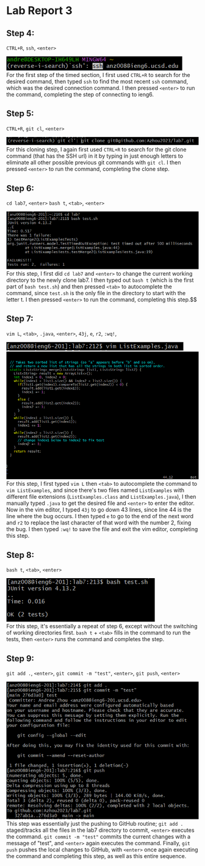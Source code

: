 # Lab Report 3

## Step 4:

`CTRL+R`, `ssh`, `<enter>`

![Image](../Screenshots/LabReport4/Screenshot_1.png) <br>
For the first step of the timed section, I first used `CTRL+R` to search for the desired command, then typed `ssh` to find the most recent `ssh` command, which was the desired connection command. I then pressed `<enter>` to run the command, completing the step of connecting to ieng6.

## Step 5:

`CTRL+R`, `git cl`, `<enter>`

![Image](../Screenshots/LabReport4/Screenshot_2.png) <br>
For this cloning step, I again first used `CTRL+R` to search for the git clone command (that has the SSH url) in it by typing in just enough letters to eliminate all other possible previous git commands with `git cl`. I then pressed `<enter>` to run the command, completing the clone step.

## Step 6:

`cd lab7`, `<enter>` `bash t`, `<tab>`, `<enter>`

![Image](../Screenshots/LabReport4/Screenshot_3.png) <br>
For this step, I first did `cd lab7` and `<enter>` to change the current working directory to the newly clone lab7. I then typed out `bash t` (which is the first part of `bash test.sh`) and then pressed `<tab>` to autocomplete the command, since `test.sh` is the only file in the directory to start with the letter t. I then pressed `<enter>` to run the command, completing this step.$$

## Step 7:

`vim L`, `<tab>`, `.java`, `<enter>`, `43j`, `e`, `r2`, `:wq!`,

![Image](../Screenshots/LabReport4/Screenshot_4.png) <br>
![Image](../Screenshots/LabReport4/Screenshot_5.png) <br>
For this step, I first typed `vim L` then `<tab>` to autocomplete the command to `vim ListExamples`, and since there's two files named `ListExamples` with different file extensions (`ListExamples.class` and `ListExamples.java`), I then manually typed `.java` to get the desired file and `<enter>` to enter the editor. Now in the vim editor, I typed `43j` to go down 43 lines, since line 44 is the line where the bug occurs. I then typed `e` to go to the end of the next word and `r2` to replace the last character of that word with the number 2, fixing the bug. I then typed `:wq!` to save the file and exit the vim editor, completing this step.

## Step 8:

`bash t`, `<tab>`, `<enter>`

![Image](../Screenshots/LabReport4/Screenshot_6.png) <br>
For this step, it's essentially a repeat of step 6, except without the switching of working directories first. `bash t` + `<tab>` fills in the command to run the tests, then `<enter>` runs the command and completes the step.

## Step 9:

`git add .`, `<enter>`, `git commit -m "test"`, `<enter>`, `git push`, `<enter>`

![Image](../Screenshots/LabReport4/Screenshot_7.png) <br>
This step was essentially just the pushing to GitHub routine; `git add .` staged/tracks all the files in the lab7 directory to commit, `<enter>` executes the command. `git commit -m "test"` commits the current changes with a message of "test", and `<enter>` again executes the command. Finally, `git push` pushes the local changes to GitHub, with `<enter>` once again executing the command and completing this step, as well as this entire sequence.
